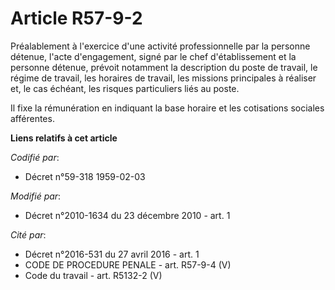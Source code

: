 # Article R57-9-2

Préalablement à l'exercice d'une activité professionnelle par la personne détenue, l'acte d'engagement, signé par le chef
d'établissement et la personne détenue, prévoit notamment la description du poste de travail, le régime de travail, les
horaires de travail, les missions principales à réaliser et, le cas échéant, les risques particuliers liés au poste. 

Il fixe la rémunération en indiquant la base horaire et les cotisations sociales afférentes.

**Liens relatifs à cet article**

_Codifié par_:

  - Décret n°59-318 1959-02-03

_Modifié par_:

  - Décret n°2010-1634 du 23 décembre 2010 - art. 1

_Cité par_:

  - Décret n°2016-531 du 27 avril 2016 - art. 1
  - CODE DE PROCEDURE PENALE - art. R57-9-4 (V)
  - Code du travail - art. R5132-2 (V)
